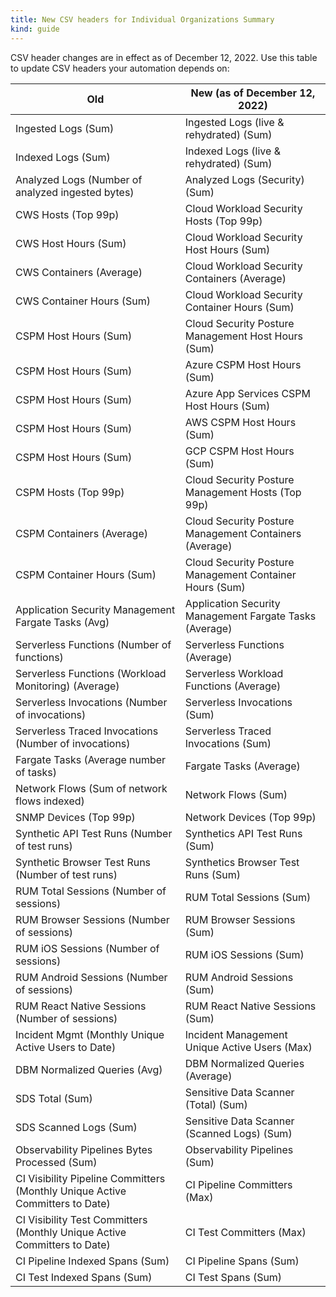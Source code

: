 ```yaml
---
title: New CSV headers for Individual Organizations Summary
kind: guide
---
```


CSV header changes are in effect as of December 12, 2022. Use this table to update CSV headers your automation depends on:

| Old | New (as of December 12, 2022) |
|----| ----------------------|
|Ingested Logs (Sum) | Ingested Logs (live & rehydrated) (Sum)|
|Indexed Logs (Sum) | Indexed Logs (live & rehydrated) (Sum)|
|Analyzed Logs (Number of analyzed ingested bytes) | Analyzed Logs (Security) (Sum)|
|CWS Hosts (Top 99p) | Cloud Workload Security Hosts (Top 99p)|
|CWS Host Hours (Sum) | Cloud Workload Security Host Hours (Sum)|
|CWS Containers (Average) | Cloud Workload Security Containers (Average)|
|CWS Container Hours (Sum) | Cloud Workload Security Container Hours (Sum)|
|CSPM Host Hours (Sum) | Cloud Security Posture Management Host Hours (Sum)|
|CSPM Host Hours (Sum) | Azure CSPM Host Hours (Sum)|
|CSPM Host Hours (Sum) | Azure App Services CSPM Host Hours (Sum)|
|CSPM Host Hours (Sum) | AWS CSPM Host Hours (Sum)|
|CSPM Host Hours (Sum) | GCP CSPM Host Hours (Sum)|
|CSPM Hosts (Top 99p) | Cloud Security Posture Management Hosts (Top 99p)|
|CSPM Containers (Average) | Cloud Security Posture Management Containers (Average)|
|CSPM Container Hours (Sum) | Cloud Security Posture Management Container Hours (Sum)|
|Application Security Management Fargate Tasks (Avg) | Application Security Management Fargate Tasks (Average)|
|Serverless Functions (Number of functions) | Serverless Functions (Average)|
|Serverless Functions (Workload Monitoring) (Average) | Serverless Workload Functions (Average)|
|Serverless Invocations (Number of invocations) | Serverless Invocations (Sum)|
|Serverless Traced Invocations (Number of invocations) | Serverless Traced Invocations (Sum)|
|Fargate Tasks (Average number of tasks) | Fargate Tasks (Average)|
|Network Flows (Sum of network flows indexed) | Network Flows (Sum)|
|SNMP Devices (Top 99p) | Network Devices (Top 99p)|
|Synthetic API Test Runs (Number of test runs) | Synthetics API Test Runs (Sum)|
|Synthetic Browser Test Runs (Number of test runs) | Synthetics Browser Test Runs (Sum)|
|RUM Total Sessions (Number of sessions) | RUM Total Sessions (Sum)|
|RUM Browser Sessions (Number of sessions) | RUM Browser Sessions (Sum)|
|RUM iOS Sessions (Number of sessions) | RUM iOS Sessions (Sum)|
|RUM Android Sessions (Number of sessions) | RUM Android Sessions (Sum)|
|RUM React Native Sessions (Number of sessions) | RUM React Native Sessions (Sum)|
|Incident Mgmt (Monthly Unique Active Users to Date) | Incident Management Unique Active Users (Max)|
|DBM Normalized Queries (Avg) | DBM Normalized Queries (Average)|
|SDS Total (Sum) | Sensitive Data Scanner (Total) (Sum)|
|SDS Scanned Logs (Sum) | Sensitive Data Scanner (Scanned Logs) (Sum)|
|Observability Pipelines Bytes Processed (Sum) | Observability Pipelines (Sum)|
|CI Visibility Pipeline Committers (Monthly Unique Active Committers to Date) | CI Pipeline Committers (Max)|
|CI Visibility Test Committers (Monthly Unique Active Committers to Date) | CI Test Committers (Max)|
|CI Pipeline Indexed Spans (Sum) | CI Pipeline Spans (Sum)|
|CI Test Indexed Spans (Sum) | CI Test Spans (Sum)|